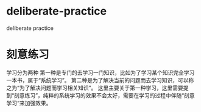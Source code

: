 # deliberate-practice
deliberate practice

# 刻意练习
学习分为两种
第一种是专门的去学习一门知识，比如为了学习某个知识完全学习一本书，属于“系统学习”。
第二种是为了解决当前的问题而去学习知识，可以称之为“为了解决问题而学习相关知识”。
这里主要关于第一种学习，这里需要提到“刻意练习”，纯粹的系统学习的效果不会太好，需要在学习的过程中伴随“刻意学习“来加强效果。
